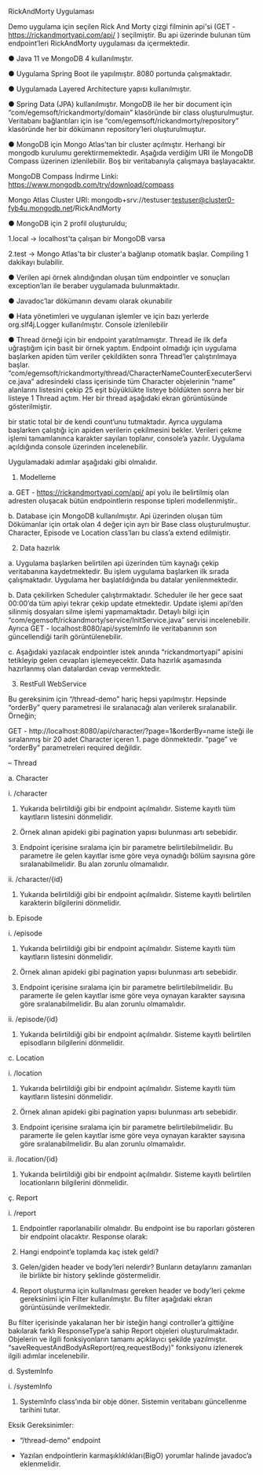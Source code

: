 RickAndMorty Uygulaması

Demo uygulama için seçilen Rick And Morty çizgi filminin api'si
(GET - https://rickandmortyapi.com/api/ ) seçilmiştir. Bu api üzerinde bulunan tüm endpoint’leri RickAndMorty uygulaması da içermektedir. 

●	Java 11 ve MongoDB 4 kullanılmıştır.

●	Uygulama Spring Boot ile yapılmıştır. 8080 portunda çalışmaktadır.

●	Uygulamada Layered Architecture yapısı kullanılmıştır. 
 
 
●	Spring Data (JPA) kullanılmıştır. MongoDB ile her bir document için “com/egemsoft/rickandmorty/domain” klasöründe bir class oluşturulmuştur. Veritabanı bağlantıları için ise “com/egemsoft/rickandmorty/repository” klasöründe her bir dökümanın repository’leri oluşturulmuştur.

●	MongoDB için Mongo Atlas’tan bir cluster açılmıştır. Herhangi bir mongodb kurulumu gerektirmemektedir. Aşağıda verdiğim URI ile MongoDB Compass üzerinen izlenilebilir. Boş bir veritabanıyla çalışmaya başlayacaktır.

MongoDB Compass İndirme Linki: https://www.mongodb.com/try/download/compass

Mongo Atlas Cluster URI: mongodb+srv://testuser:testuser@cluster0-fyb4u.mongodb.net/RickAndMorty

● MongoDB için 2 profil oluşturuldu;

1.local -> localhost'ta çalışan bir MongoDB varsa  
  
2.test -> Mongo Atlas'ta bir cluster'a bağlanıp otomatik başlar. Compiling 1 dakikayı bulabilir.

●	Verilen api örnek alındığından oluşan tüm endpointler ve sonuçları exception’ları ile beraber uygulamada bulunmaktadır. 

●	Javadoc’lar dökümanın devamı olarak okunabilir

●	Hata yönetimleri ve uygulanan işlemler ve için bazı yerlerde org.slf4j.Logger kullanılmıştır. Console izlenilebilir

●	Thread örneği için bir endpoint yaratılmamıştır. Thread ile ilk defa uğraştığım için basit bir örnek yaptım. Endpoint olmadığı için uygulama başlarken apiden tüm veriler çekildikten sonra Thread’ler çalıştırılmaya başlar. 
“com/egemsoft/rickandmorty/thread/CharacterNameCounterExecuterService.java” 
adresindeki class içerisinde tüm Character objelerinin “name” alanlarını listesini çekip 
25 eşit büyüklükte listeye böldükten sonra her bir listeye 1 Thread açtım. Her bir thread aşağıdaki ekran görüntüsünde gösterilmiştir.

bir static total bir de kendi count’unu tutmaktadır. Ayrıca uygulama başlarken çalıştığı için apiden verilerin çekilmesini bekler. Verileri çekme işlemi tamamlanınca karakter sayıları toplanır, console’a yazılır. Uygulama açıldığında console üzerinden incelenebilir.


Uygulamadaki adımlar aşağıdaki gibi olmalıdır.

1.	Modelleme 

a.	GET - https://rickandmortyapi.com/api/   api yolu ile belirtilmiş olan adresten oluşacak bütün endpointlerin response tipleri modellenmiştir..

b.	Database için MongoDB kullanılmıştır. Api üzerinden oluşan tüm Dökümanlar için ortak olan 4 değer için ayrı bir Base class oluşturulmuştur. Character, Episode ve Location class’ları bu class’a extend edilmiştir.

2.	Data hazırlık

a.	Uygulama başlarken belirtilen api üzerinden tüm kaynağı çekip veritabanına kaydetmektedir. Bu işlem uygulama başlarken ilk sırada çalışmaktadır. Uygulama her başlatıldığında bu datalar yenilenmektedir.

b.	Data çekilirken Scheduler çalıştırmaktadır. Scheduler ile her gece saat 00:00’da tüm apiyi tekrar çekip update etmektedir. Update işlemi api’den silinmiş dosyaları silme işlemi yapmamaktadır. Detaylı bilgi için “com/egemsoft/rickandmorty/service/InitService.java” servisi incelenebilir. Ayrıca GET - localhost:8080/api/systemInfo ile veritabanının son güncellendiği tarih görüntülenebilir.

c.	Aşağıdaki yazılacak endpointler istek anında “rickandmortyapi” apisini tetikleyip gelen cevapları işlemeyecektir. Data hazırlık aşamasında hazırlanmış olan datalardan cevap vermektedir.

3.	RestFull WebService 

Bu gereksinim için “/thread-demo” hariç hepsi yapılmıştır. Hepsinde “orderBy” query parametresi ile sıralanacağı alan verilerek sıralanabilir. Örneğin;

GET - http://localhost:8080/api/character/?page=1&orderBy=name isteği ile sıralanmış bir 20 adet Character içeren 1. page dönmektedir. “page” ve “orderBy” parametreleri required değildir. 

– Thread 

a.	Character

i.	/character

1.	Yukarıda belirtildiği gibi bir endpoint açılmalıdır. Sisteme kayıtlı tüm kayıtların listesini dönmelidir. 

2.	Örnek alınan apideki gibi pagination yapısı bulunması artı sebebidir.

3.	Endpoint içerisine sıralama için bir parametre belirtilebilmelidir. Bu parametre ile gelen kayıtlar isme göre veya oynadığı bölüm sayısına göre sıralanabilmelidir. Bu alan zorunlu olmamalıdır.

ii.	/character/{id}

1.	Yukarıda belirtildiği gibi bir endpoint açılmalıdır. Sisteme kayıtlı belirtilen karakterin bilgilerini dönmelidir. 

b.	Episode

i.	/episode

1.	Yukarıda belirtildiği gibi bir endpoint açılmalıdır. Sisteme kayıtlı tüm kayıtların listesini dönmelidir. 

2.	Örnek alınan apideki gibi pagination yapısı bulunması artı sebebidir.

3.	Endpoint içerisine sıralama için bir parametre belirtilebilmelidir. Bu paramerte ile gelen kayıtlar isme göre veya oynayan karakter sayısına göre sıralanabilmelidir. Bu alan zorunlu olmamalıdır.

ii.	/episode/{id}

1.	Yukarıda belirtildiği gibi bir endpoint açılmalıdır. Sisteme kayıtlı belirtilen episodların bilgilerini dönmelidir. 

c.	Location

i.	/location

1.	Yukarıda belirtildiği gibi bir endpoint açılmalıdır. Sisteme kayıtlı tüm kayıtların listesini dönmelidir. 

2.	Örnek alınan apideki gibi pagination yapısı bulunması artı sebebidir.

3.	Endpoint içerisine sıralama için bir parametre belirtilebilmelidir. Bu paramerte ile gelen kayıtlar isme göre veya oynayan karakter sayısına göre sıralanabilmelidir. Bu alan zorunlu olmamalıdır.

ii.	/location/{id}

1.	Yukarıda belirtildiği gibi bir endpoint açılmalıdır. Sisteme kayıtlı belirtilen locationların bilgilerini dönmelidir. 

ç.	Report

i.	/report

1.	Endpointler raporlanabilir olmalıdır. Bu endpoint ise bu raporları gösteren bir endpoint olacaktır. Response olarak:

2.	 Hangi endpoint’e toplamda kaç istek geldi? 

3.	Gelen/giden header ve body’leri nelerdir? Bunların detaylarını zamanları ile birlikte bir history şeklinde göstermelidir.

4.	Report oluşturma için kullanılması gereken header ve body’leri çekme gereksinimi için Filter kullanılmıştır. Bu filter aşağıdaki ekran görüntüsünde verilmektedir.

 Bu filter içerisinde yakalanan her bir isteğin hangi controller’a gittiğine bakılarak farklı ResponseType’a sahip Report objeleri oluşturulmaktadır. Objelerin ve ilgili fonksiyonların tamamı açıklayıcı şekilde yazılmıştır. “saveRequestAndBodyAsReport(req,requestBody)” fonksiyonu izlenerek ilgili adımlar incelenebilir.

d.	SystemInfo

i.	/systemInfo

1.	SystemInfo class’ında bir obje döner. Sistemin veritabanı güncellenme tarihini tutar.



Eksik Gereksinimler: 

-	“/thread-demo” endpoint

-	Yazılan endpointlerin karmaşıklıklıkları(BigO) yorumlar halinde javadoc’a eklenmelidir.

